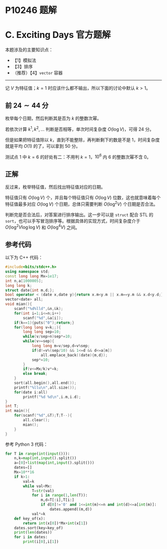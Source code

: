 # P10246 题解

# C. Exciting Days 官方题解

本题涉及的主要知识点：

- 【1】模拟法
- 【3】排序
- （推荐）【4】`vector` 容器

---

记 $V$ 为特征值；$k=1$ 时应该什么都不输出，所以下面的讨论中默认 $k>1$。

## 前 $24\sim 44$ 分

枚举每个日期，然后判断其是否为 $k$ 的整数次幂。

若依次计算 $k^1,k^2,\ldots$ 判断是否相等，单次时间复杂度 $O(\log V)$，可得 $24$ 分。

但是如果把特征值除以 $k$，直到不能整除，再判断剩下的数是不是 $1$，时间复杂度就是平均 $O(1)$ 的了，可以拿到 $50$ 分。

测试点 $1$ 中 $k=6$ 的好处有二：不用判 $k=1$，$10^6$ 内 $6$ 的整数次幂不含 $0$。

## 正解

反过来，枚举特征值，然后找出特征值对应的日期。

特征值只有 $O(\log V)$ 个，并且每个特征值只有 $O(\log V)$ 位数，这也就意味着每个特征值最多对应 $O(\log V)$ 个日期，总体只需要判断 $O(\log ^2 V)$ 个日期是否合法。

判断完是否合法后，对答案进行排序输出。这一步可以是 `struct` 配合 STL 的 `sort`，也可以手写冒泡排序等。根据具体的实现方式，时间复杂度介于 $O(\log^2 V\log\log V)$ 和 $O(\log^4 V)$ 之间。

## 参考代码

以下为 C++ 代码：

```cpp
#include<bits/stdc++.h>
using namespace std;
const long long Mx=1e17;
int n,a[1000005];
long long k;
struct date{int m,d;};
bool operator < (date x,date y){return x.m<y.m || x.m==y.m && x.d<y.d;}
vector<date> all;
void mian(){
	scanf("%d%lld",&n,&k);
	for(int i=1;i<=n;i++)
		scanf("%d",&a[i]);
	if(k==1){puts("0");return;}
	for(long long v=k;;){
		long long sep=10;
		while(v/sep>n)sep*=10;
		while(v>=sep){
			long long m=v/sep,d=v%sep;
			if(d!=v%(sep/10) && 1<=d && d<=a[m])
				all.emplace_back((date){m,d});
			sep*=10;
		}
		if(v<=Mx/k)v*=k;
		else break;
	}
	sort(all.begin(),all.end());
	printf("%llu\n",all.size());
	for(date i:all)
		printf("%d %d\n",i.m,i.d);
}
int T;
int main(){
	for(scanf("%d",&T);T;T--){
		all.clear();
		mian();
	}
}
```

参考 Python 3 代码：

```python
for T in range(int(input())):
    n,k=map(int,input().split())
    a=[0]+list(map(int,input().split()))
    dates=[]
    Mx=10**16
    if k>1:
        val=k
        while val<Mx:
            T=str(val)
            for i in range(1,len(T)):
                m,d=T[:i],T[i:]
                if d[0]!='0' and 1<=int(m)<=n and int(d)<=a[int(m)]:
                    dates.append((m,d))
            val*=k
    def key_of(x):
        return int(x[0])*Mx+int(x[1])
    dates.sort(key=key_of)
    print(len(dates))
    for i in dates:
        print(i[0],i[1])
```